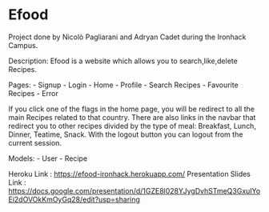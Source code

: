 # Efood
Project done by Nicolò Pagliarani and Adryan Cadet during the Ironhack Campus.

Description:
Efood is a website which allows you to search,like,delete Recipes.

Pages: - Signup
       - Login
       - Home
       - Profile
       - Search Recipes
       - Favourite Recipes
       - Error

If you click one of the flags in the home page, you will be redirect to all the main Recipes related to that country.
There are also links in the navbar that redirect you to other recipes divided by the type of meal: Breakfast, Lunch, Dinner, Teatime, Snack.
With the logout button you can logout from the current session.

Models: - User
        - Recipe

Heroku Link : https://efood-ironhack.herokuapp.com/
Presentation Slides Link : https://docs.google.com/presentation/d/1GZE8l028YJygDvhSTmeQ3GxuIYoEi2dOVOkKmOyGq28/edit?usp=sharing

